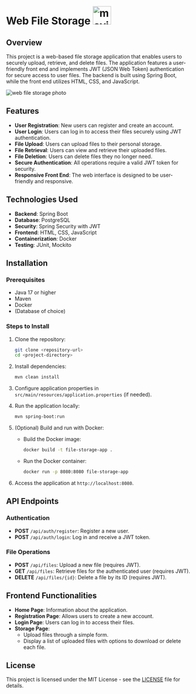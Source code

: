 # Web File Storage <img src="https://media.tenor.com/gHygBs_JkKwAAAAi/moving-boxes.gif" alt="moving boxes gif" width="50"/>


## Overview
This project is a web-based file storage application that enables users to securely upload, retrieve, and delete files. The application features a user-friendly front end and implements JWT (JSON Web Token) authentication for secure access to user files. The backend is built using Spring Boot, while the front end utilizes HTML, CSS, and JavaScript.

![web file storage photo](https://i.imgur.com/QJrwxp3.png)

## Features
- **User Registration**: New users can register and create an account.
- **User Login**: Users can log in to access their files securely using JWT authentication.
- **File Upload**: Users can upload files to their personal storage.
- **File Retrieval**: Users can view and retrieve their uploaded files.
- **File Deletion**: Users can delete files they no longer need.
- **Secure Authentication**: All operations require a valid JWT token for security.
- **Responsive Front End**: The web interface is designed to be user-friendly and responsive.

## Technologies Used
- **Backend**: Spring Boot
- **Database**: PostgreSQL
- **Security**: Spring Security with JWT
- **Frontend**: HTML, CSS, JavaScript
- **Containerization**: Docker
- **Testing**: JUnit, Mockito

## Installation

### Prerequisites
- Java 17 or higher
- Maven
- Docker
- (Database of choice)

### Steps to Install
1. Clone the repository:
   ```bash
   git clone <repository-url>
   cd <project-directory>
   ```

2. Install dependencies:
   ```bash
   mvn clean install
   ```
3. Configure application properties in `src/main/resources/application.properties` (if needed).

4. Run the application locally:
   ```bash
   mvn spring-boot:run
   ```

5. (Optional) Build and run with Docker:
    - Build the Docker image:
      ```bash
      docker build -t file-storage-app .
      ```
    - Run the Docker container:
      ```bash
      docker run -p 8080:8080 file-storage-app
      ```

6. Access the application at `http://localhost:8080`.

## API Endpoints
### Authentication
- **POST** `/api/auth/register`: Register a new user.
- **POST** `/api/auth/login`: Log in and receive a JWT token.

### File Operations
- **POST** `/api/files`: Upload a new file (requires JWT).
- **GET** `/api/files`: Retrieve files for the authenticated user (requires JWT).
- **DELETE** `/api/files/{id}`: Delete a file by its ID (requires JWT).

## Frontend Functionalities
- **Home Page**: Information about the application.
- **Registration Page**: Allows users to create a new account.
- **Login Page**: Users can log in to access their files.
- **Storage Page**:
    - Upload files through a simple form.
    - Display a list of uploaded files with options to download or delete each file.

## License
This project is licensed under the MIT License - see the [LICENSE](LICENSE) file for details.